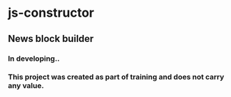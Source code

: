 # **js-constructor**
## News block builder
### In developing..
### This project was created as part of training and does not carry any value.